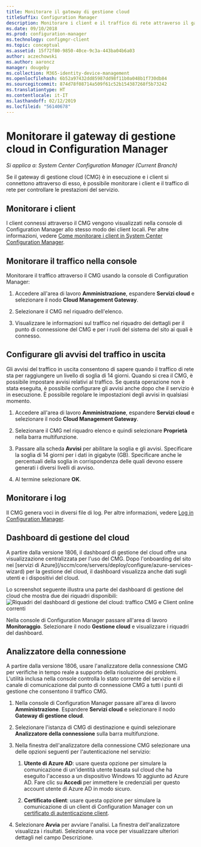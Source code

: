 ```yaml
---
title: Monitorare il gateway di gestione cloud
titleSuffix: Configuration Manager
description: Monitorare i client e il traffico di rete attraverso il gateway di gestione di cloud.
ms.date: 09/10/2018
ms.prod: configuration-manager
ms.technology: configmgr-client
ms.topic: conceptual
ms.assetid: 15f72f80-9850-40ce-9c3a-443ba04b6a03
author: aczechowski
ms.author: aaroncz
manager: dougeby
ms.collection: M365-identity-device-management
ms.openlocfilehash: 6b52a97432dd85987dd98f11b0a048b1f730db84
ms.sourcegitcommit: 874d78f08714a509f61c52b154387268f5b73242
ms.translationtype: HT
ms.contentlocale: it-IT
ms.lasthandoff: 02/12/2019
ms.locfileid: "56140678"
---
```

# <a name="monitor-cloud-management-gateway-in-configuration-manager"></a>Monitorare il gateway di gestione cloud in Configuration Manager

*Si applica a: System Center Configuration Manager (Current Branch)*

Se il gateway di gestione cloud (CMG) è in esecuzione e i client si connettono attraverso di esso, è possibile monitorare i client e il traffico di rete per controllare le prestazioni del servizio.



## <a name="monitor-clients"></a>Monitorare i client

I client connessi attraverso il CMG vengono visualizzati nella console di Configuration Manager allo stesso modo dei client locali. Per altre informazioni, vedere [Come monitorare i client in System Center Configuration Manager](/sccm/core/clients/manage/monitor-clients).



## <a name="monitor-traffic-in-the-console"></a>Monitorare il traffico nella console

Monitorare il traffico attraverso il CMG usando la console di Configuration Manager:

1. Accedere all'area di lavoro **Amministrazione**, espandere **Servizi cloud** e selezionare il nodo **Cloud Management Gateway**.  

2. Selezionare il CMG nel riquadro dell'elenco.  

3. Visualizzare le informazioni sul traffico nel riquadro dei dettagli per il punto di connessione del CMG e per i ruoli del sistema del sito ai quali è connesso.  



## <a name="set-up-outbound-traffic-alerts"></a>Configurare gli avvisi del traffico in uscita

Gli avvisi del traffico in uscita consentono di sapere quando il traffico di rete sta per raggiungere un livello di soglia di 14 giorni. Quando si crea il CMG, è possibile impostare avvisi relativi al traffico. Se questa operazione non è stata eseguita, è possibile configurare gli avvisi anche dopo che il servizio è in esecuzione. È possibile regolare le impostazioni degli avvisi in qualsiasi momento.

1. Accedere all'area di lavoro **Amministrazione**, espandere **Servizi cloud** e selezionare il nodo **Cloud Management Gateway**.  

2. Selezionare il CMG nel riquadro elenco e quindi selezionare **Proprietà** nella barra multifunzione.  

3. Passare alla scheda **Avvisi** per abilitare la soglia e gli avvisi. Specificare la soglia di 14 giorni per i dati in gigabyte (GB). Specificare anche le percentuali della soglia in corrispondenza delle quali devono essere generati i diversi livelli di avviso.  

4. Al termine selezionare **OK**.  



## <a name="monitor-logs"></a>Monitorare i log

Il CMG genera voci in diversi file di log. Per altre informazioni, vedere [Log in Configuration Manager](/sccm/core/plan-design/hierarchy/log-files#cloud-management-gateway).



## <a name="cloud-management-dashboard"></a>Dashboard di gestione del cloud
<!--1358461--> A partire dalla versione 1806, il dashboard di gestione del cloud offre una visualizzazione centralizzata per l'uso del CMG. Dopo l'onboarding del sito nei [servizi di Azure](/sccm/core/servers/deploy/configure/azure-services-wizard) per la gestione del cloud, il dashboard visualizza anche dati sugli utenti e i dispositivi del cloud.  

Lo screenshot seguente illustra una parte del dashboard di gestione del cloud che mostra due dei riquadri disponibili:  
![Riquadri del dashboard di gestione del cloud: traffico CMG e Client online correnti](media/1358461-cmg-dashboard.png)

Nella console di Configuration Manager passare all'area di lavoro **Monitoraggio**. Selezionare il nodo **Gestione cloud** e visualizzare i riquadri del dashboard.  



## <a name="connection-analyzer"></a>Analizzatore della connessione

A partire dalla versione 1806, usare l'analizzatore della connessione CMG per verifiche in tempo reale a supporto della risoluzione dei problemi. L'utilità inclusa nella console controlla lo stato corrente del servizio e il canale di comunicazione dal punto di connessione CMG a tutti i punti di gestione che consentono il traffico CMG.

1. Nella console di Configuration Manager passare all'area di lavoro **Amministrazione**. Espandere **Servizi cloud** e selezionare il nodo **Gateway di gestione cloud**.  

2. Selezionare l'istanza di CMG di destinazione e quindi selezionare **Analizzatore della connessione** sulla barra multifunzione.  

3. Nella finestra dell'analizzatore della connessione CMG selezionare una delle opzioni seguenti per l'autenticazione nel servizio:  

     1. **Utente di Azure AD**: usare questa opzione per simulare la comunicazione di un'identità utente basata sul cloud che ha eseguito l'accesso a un dispositivo Windows 10 aggiunto ad Azure AD. Fare clic su **Accedi** per immettere le credenziali per questo account utente di Azure AD in modo sicuro.  

     2. **Certificato client**: usare questa opzione per simulare la comunicazione di un client di Configuration Manager con un [certificato di autenticazione client](/sccm/core/clients/manage/cmg/certificates-for-cloud-management-gateway#client-authentication-certificate).  

4. Selezionare **Avvia** per avviare l'analisi. La finestra dell'analizzatore visualizza i risultati. Selezionare una voce per visualizzare ulteriori dettagli nel campo Descrizione.  


